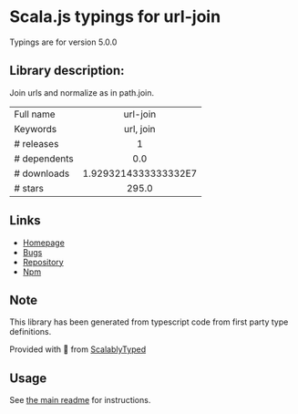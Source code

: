 
# Scala.js typings for url-join

Typings are for version 5.0.0

## Library description:
Join urls and normalize as in path.join.

|                    |                 |
| ------------------ | :-------------: |
| Full name          | url-join |
| Keywords           | url, join |
| # releases         | 1 |
| # dependents       | 0.0 |
| # downloads        | 1.9293214333333332E7 |
| # stars            | 295.0 |

## Links
- [Homepage](https://github.com/jfromaniello/url-join#readme)
- [Bugs](https://github.com/jfromaniello/url-join/issues)
- [Repository](https://github.com/jfromaniello/url-join)
- [Npm](https://www.npmjs.com/package/url-join)
    


## Note
This library has been generated from typescript code from first party type definitions.

Provided with :purple_heart: from [ScalablyTyped](https://github.com/oyvindberg/ScalablyTyped)

## Usage
See [the main readme](../../readme.md) for instructions.


